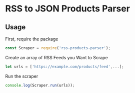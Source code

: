 # RSS to JSON Products Parser

## Usage
First, require the package
```js
const Scraper = require('rss-products-parser');
```

Create an array of RSS Feeds you Want to Scrape
```js
let urls = ['https://example.com/products/feed',...];
```

Run the scraper
```js
console.log(Scraper.run(urls));
```